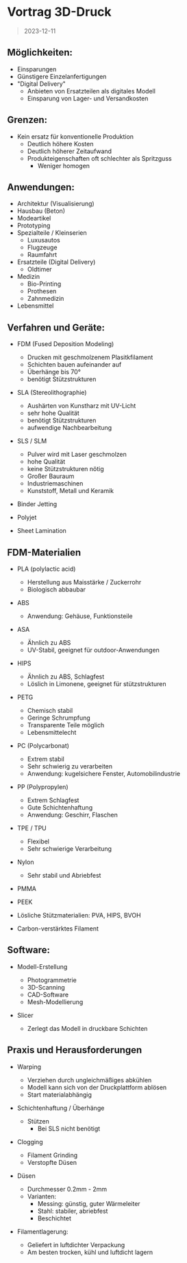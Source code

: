 # Vortrag 3D-Druck

> 2023-12-11

## Möglichkeiten:
- Einsparungen
- Günstigere Einzelanfertigungen
- "Digital Delivery"
  - Anbieten von Ersatzteilen als digitales Modell
  - Einsparung von Lager- und Versandkosten

## Grenzen:
- Kein ersatz für konventionelle Produktion
  - Deutlich höhere Kosten
  - Deutlich höherer Zeitaufwand
  - Produkteigenschaften oft schlechter als Spritzguss
    - Weniger homogen

## Anwendungen:
- Architektur (Visualisierung)
- Hausbau (Beton)
- Modeartikel
- Prototyping
- Spezialteile / Kleinserien
  - Luxusautos
  - Flugzeuge
  - Raumfahrt
- Ersatzteile (Digital Delivery)
  - Oldtimer
- Medizin
  - Bio-Printing
  - Prothesen
  - Zahnmedizin
- Lebensmittel

## Verfahren und Geräte:
- FDM (Fused Deposition Modeling)
  - Drucken mit geschmolzenem Plasitkfilament
  - Schichten bauen aufeinander auf
  - Überhänge bis 70°
  - benötigt Stützstrukturen

- SLA (Stereolithographie)
  - Aushärten von Kunstharz mit UV-Licht
  - sehr hohe Qualität
  - benötigt Stützstrukturen
  - aufwendige Nachbearbeitung

- SLS / SLM
  - Pulver wird mit Laser geschmolzen
  - hohe Qualität
  - keine Stützstrukturen nötig
  - Großer Bauraum
  - Industriemaschinen
  - Kunststoff, Metall und Keramik

- Binder Jetting
- Polyjet
- Sheet Lamination

## FDM-Materialien
- PLA (polylactic acid)
  - Herstellung aus Maisstärke / Zuckerrohr
  - Biologisch abbaubar

- ABS
  - Anwendung: Gehäuse, Funktionsteile

- ASA
  - Ähnlich zu ABS
  - UV-Stabil, geeignet für outdoor-Anwendungen

- HIPS
  - Ähnlich zu ABS, Schlagfest
  - Löslich in Limonene, geeignet für stützstrukturen

- PETG
  - Chemisch stabil
  - Geringe Schrumpfung
  - Transparente Teile möglich
  - Lebensmittelecht

- PC (Polycarbonat)
  - Extrem stabil
  - Sehr schwierig zu verarbeiten
  - Anwendung: kugelsichere Fenster, Automobilindustrie

- PP (Polypropylen)
  - Extrem Schlagfest
  - Gute Schichtenhaftung
  - Anwendung: Geschirr, Flaschen

- TPE / TPU
  - Flexibel
  - Sehr schwierige Verarbeitung

- Nylon
  - Sehr stabil und Abriebfest

- PMMA
- PEEK
- Lösliche Stützmaterialien: PVA, HIPS, BVOH
- Carbon-verstärktes Filament

## Software:
- Modell-Erstellung
  - Photogrammetrie
  - 3D-Scanning
  - CAD-Software
  - Mesh-Modellierung

- Slicer
  - Zerlegt das Modell in druckbare Schichten

## Praxis und Herausforderungen
- Warping
  - Verziehen durch ungleichmäßiges abkühlen
  - Modell kann sich von der Druckplattform ablösen
  - Start materialabhängig

- Schichtenhaftung / Überhänge
  - Stützen
    - Bei SLS nicht benötigt

- Clogging
  - Filament Grinding
  - Verstopfte Düsen

- Düsen
  - Durchmesser 0.2mm - 2mm
  - Varianten:
    - Messing: günstig, guter Wärmeleiter
    - Stahl: stabiler, abriebfest
    - Beschichtet

- Filamentlagerung:
  - Geliefert in luftdichter Verpackung
  - Am besten trocken, kühl und luftdicht lagern
